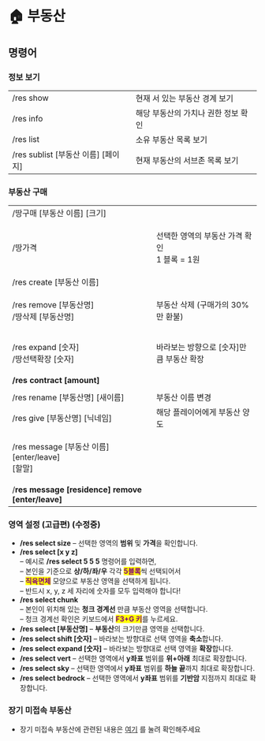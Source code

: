 # 🏠 부동산

## 명령어

### 정보 보기

|                               |                      |
| ----------------------------- | -------------------- |
| /res show                     | 현재 서 있는 부동산 경계 보기    |
| /res info                     | 해당 부동산의 가치나 권한 정보 확인 |
| /res list                     | 소유 부동산 목록 보기         |
| /res sublist \[부동산 이름] \[페이지] | 현재 부동산의 서브존 목록 보기    |

### 부동산 구매

|                                                     |                                       |
| --------------------------------------------------- | ------------------------------------- |
| /땅구매 \[부동산 이름] \[크기]                                |                                       |
| /땅가격                                                | <p>선택한 영역의 부동산 가격 확인<br>1 블록 = 1원</p> |
| /res create \[부동산 이름]                               |                                       |
| <p>/res remove [부동산명]<br>/땅삭제 [부동산명]</p>            | 부동산 삭제 (구매가의 30%만 환불)                 |
| <p>/res expand [숫자]<br>/땅선택확장 [숫자]</p>              | 바라보는 방향으로 \[숫자]만큼 부동산 확장              |
| **/res contract \[amount]**                         |                                       |
|                                                     |                                       |
| /res rename \[부동산명] \[새이름]                          | 부동산 이름 변경                             |
| /res give \[부동산명] \[닉네임]                            | 해당 플레이어에게 부동산 양도                      |
| <p>/res message [부동산 이름] [enter/leave]<br>[할말]</p>  |                                       |
| /**res message \[residence] remove \[enter/leave]** |                                       |

### 영역 설정 (고급편) (수정중)

* **/res select size** – 선택한 영역의 **범위** 및 **가격**을 확인합니다.
* **/res select \[x y z]** \
  – 예시로 **/res select 5 5 5** 명령어를 입력하면,  \
  – 본인을 기준으로 **상/하/좌/우** 각각 <mark style="color:purple;">**5블록**</mark>씩 선택되어서  \
  – <mark style="color:purple;">**직육면체**</mark> 모양으로 부동산 영역을 선택하게 됩니다.\
  – 반드시 x, y, z 세 자리에 숫자를 모두 입력해야 합니다!
* **/res select chunk** \
  – 본인이 위치해 있는 **청크 경계선** 만큼 부동산 영역을 선택합니다.\
  – 청크 경계선 확인은 키보드에서 <mark style="color:purple;">**F3+G 키**</mark>를 누르세요.
* **/res select \[부동산명]** – **부동산**의 크기만큼 영역을 선택합니다.
* **/res select shift \[숫자]** – 바라보는 방향대로 선택 영역을 **축소**합니다.
* **/res select expand \[숫자]** – 바라보는 방향대로 선택 영역을 **확장**합니다.
* **/res select vert** – 선택한 영역에서 **y좌표** 범위를 **위+아래** 최대로 확장합니다.
* **/res select sky** – 선택한 영역에서 **y좌표** 범위를 **하늘 끝**까지 최대로 확장합니다.
* **/res select bedrock** – 선택한 영역에서 **y좌표** 범위를 **기반암** 지점까지 최대로 확장합니다.

### 장기 미접속 부동산

* 장기 미접속 부동산에 관련된 내용은 [여기](./#undefined-4) 를 눌려 확인해주세요
